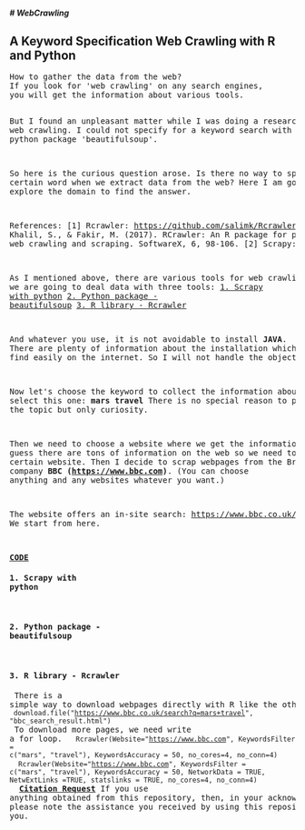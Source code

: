 <h5># WebCrawling</h5>
<h2><b> A Keyword Specification Web Crawling with R and Python</b></h2>
<pre>
How to gather the data from the web?
If you look for 'web crawling' on any search engines,
you will get the information about various tools.

But I found an unpleasant matter while I was doing a research for the web crawling.
I could not specify for a keyword search with scrapy nor python package 'beautifulsoup'.

So here is the curious question arose.
Is there no way to specify a certain word when we extract data from the web?
Here I am going to explore the domain to find the answer.

References:
[1] Rcrawler: https://github.com/salimk/Rcrawler#how-to-cite-rcrawler
Khalil, S., & Fakir, M. (2017).
RCrawler: An R package for parallel web crawling and scraping. SoftwareX, 6, 98-106.
[2] Scrapy: https://scrapy.org/
[3] beautifulsoup: https://www.crummy.com/software/BeautifulSoup/bs4/doc/

As I mentioned above, there are various tools for web crawling.
Here we are going to deal data with three tools:
<a href="#scrapy">1. Scrapy with python</a>
<a href="#beautifulsoup">2. Python package -  beautifulsoup</a>
<a href="#rcrawler">3. R library - Rcrawler</a>

And whatever you use, it is not avoidable to install <b>JAVA</b>.
There are plenty of information about the installation which you can find easily on the internet.
So I will not handle the object here.

Now let's choose the keyword to collect the information about.
I select this one: <b>mars travel</b>
There is no special reason to pick the topic but only curiosity.

Then we need to choose a website where we get the information.
As you guess there are tons of information on the web so we need to pick a certain website.
Then I decide to scrap webpages from the British news company <b>BBC (https://www.bbc.com)</b>.
(You can choose anything and any websites whatever you want.)

The website offers an in-site search:
https://www.bbc.co.uk/search?q=mars+travel
We start from here.

<b><u>CODE</b></u>
<b><h4 id="scrapy">1. Scrapy with python</h4></b>

<b><h4 id="beautifulsoup">2. Python package -  beautifulsoup</h4></b>

<b><h4 id="rcrawler">3. R library - Rcrawler</h4></b>
There is a simple way to download webpages directly with R like the other tools.
<code>
download.file("https://www.bbc.co.uk/search?q=mars+travel", "bbc_search_result.html")
</code>
To download more pages, we need write a for loop.
<code></code>
<code>
Rcrawler(Website="https://www.bbc.com",
KeywordsFilter = c("mars", "travel"),
KeywordsAccuracy = 50,
no_cores=4, no_conn=4)
</code>
<code>
Rcrawler(Website="https://www.bbc.com",
KeywordsFilter = c("mars", "travel"),
KeywordsAccuracy = 50,
NetworkData = TRUE, NetwExtLinks =TRUE,
statslinks = TRUE,
no_cores=4, no_conn=4)
</code>
<code></code>
<code></code>
<b><u>Citation Request</b></u>
If you use anything obtained from this repository, then, in your acknowledgements,
please note the assistance you received by using this repository.
Thank you.
</pre>
